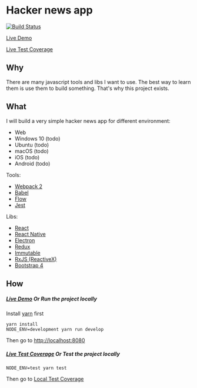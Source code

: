 # Hacker news app

[![Build Status](https://travis-ci.org/ZheFeng/hacker-news.svg?branch=master)](https://travis-ci.org/ZheFeng/hacker-news)

[Live Demo](https://zhe-hacker-news.herokuapp.com/)

[Live Test Coverage](https://zhe-hacker-news.herokuapp.com/static/coverage/lcov-report/index.html)

## Why

There are many javascript tools and libs I want to use. The best way to learn them is use them to build something. That's why this project exists.

## What

I will build a very simple hacker news app for different environment:
* Web
* Windows 10 (todo)
* Ubuntu (todo)
* macOS (todo)
* iOS (todo)
* Android (todo)

Tools:
* [Webpack 2](https://webpack.js.org/)
* [Babel](http://babeljs.io/)
* [Flow](https://flowtype.org)
* [Jest](https://facebook.github.io/jest/)

Libs:
* [React](https://facebook.github.io/react/)
* [React Native](https://facebook.github.io/react-native/)
* [Electron](http://electron.atom.io/)
* [Redux](https://facebook.github.io/immutable-js/)
* [Immutable](http://redux.js.org/)
* [RxJS (ReactiveX)](http://reactivex.io/rxjs/)
* [Bootstrap 4](https://v4-alpha.getbootstrap.com/)

## How


##### [Live Demo](https://zhe-hacker-news.herokuapp.com/) Or Run the project locally
Install <a href="https://yarnpkg.com/en/docs/install" target="_blank">yarn</a> first

```
yarn install
NODE_ENV=development yarn run develop
```
Then go to
[http://localhost:8080](http://localhost:8080)


##### [Live Test Coverage](https://zhe-hacker-news.herokuapp.com/static/coverage/lcov-report/index.html) Or Test the project locally
```
NODE_ENV=test yarn test
```


Then go to [Local Test Coverage](http://localhost:8080/coverage/lcov-report/index.html)
